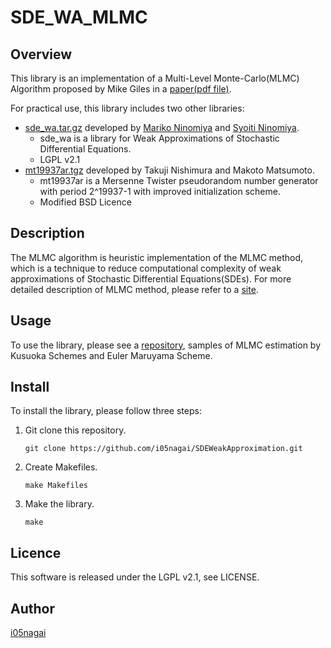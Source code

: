 SDE\_WA\_MLMC
====

## Overview

This library is an implementation of a Multi-Level Monte-Carlo(MLMC) Algorithm proposed by Mike Giles in a [paper(pdf file)](https://people.maths.ox.ac.uk/gilesm/files/OPRE_2008.pdf).

For practical use, this library includes two other libraries:

* [sde\_wa.tar.gz](https://sites.google.com/site/marikoninomiya/system/app/pages/admin/revisions?wuid=wuid:gx:3d39bf39c9952da6) 
developed by [Mariko Ninomiya](https://sites.google.com/site/marikoninomiya/mariko-ninomiya) 
and [Syoiti Ninomiya](https://sites.google.com/site/craft-titech-ac-jp-ninomiya-craft-e-teams-edition-backup/).
    * sde\_wa is a library for Weak Approximations of Stochastic Differential Equations.
	* LGPL v2.1
* [mt19937ar.tgz](http://www.math.sci.hiroshima-u.ac.jp/~m-mat/MT/MT2002/CODES/mt19937ar.tgz) developed by Takuji Nishimura and Makoto Matsumoto.
    * mt19937ar is a Mersenne Twister pseudorandom number generator with period 2^19937-1 with improved initialization scheme.
	* Modified BSD Licence

## Description

The MLMC algorithm is heuristic implementation of the MLMC method, which is a technique to reduce computational complexity of weak approximations of Stochastic Differential Equations(SDEs).
For more detailed description of MLMC method, please refer to a [site](https://people.maths.ox.ac.uk/gilesm/mlmc_community.html).

## Usage

To use the library, please see a [repository](https://github.com/i05nagai/SDEWeakApproximationMLMCSamples), samples of MLMC estimation by Kusuoka Schemes and Euler Maruyama Scheme.

## Install

To install the library, please follow three steps:

1. Git clone this repository.

    `git clone https://github.com/i05nagai/SDEWeakApproximation.git`

2. Create Makefiles.

    `make Makefiles`

3. Make the library.

    `make`

## Licence

This software is released under the LGPL v2.1, see LICENSE.

## Author

[i05nagai](https://github.com/i05nagai)

